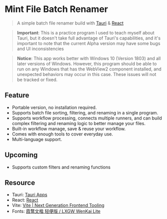 # Mint File Batch Renamer

> A simple batch file renamer build with [Tauri](https://tauri.app/) & [React](https://react.dev/)

> **Important**: This is a practice program I used to teach myself about Tauri, but it doesn't take full advantage of Tauri's capabilities, and it's important to note that the current Alpha version may have some bugs and UI inconsistencies

> **Notice**: This app works better with Windows 10 (Version 1803) and all later versions of Windows. However, this program should be able to run on any Windows that has the WebView2 component installed, and unexpected behaviors may occur in this case. These issues will not be tracked or fixed.

## Feature

- Portable version, no installation required.
- Supports batch file sorting, filtering, and renaming in a single program.
- Supports workflow processing, connects multiple runners, and can build complex filtering and renaming logic to better manage your files.
- Built-in workflow manage, save & reuse your workflow.
- Comes with enough tools to cover everyday use.
- Multi-language support.

## Upcoming

- Supports custom filters and renaming functions

## Resource

- Tauri: [Tauri Apps](https://tauri.app/)
- React: [React](https://react.dev/)
- Vite: [Vite | Next Generation Frontend Tooling](https://vitejs.dev/)
- Fonts: [霞鹜文楷 轻便版 / LXGW WenKai Lite](https://github.com/lxgw/LxgwWenKai-Lite)


